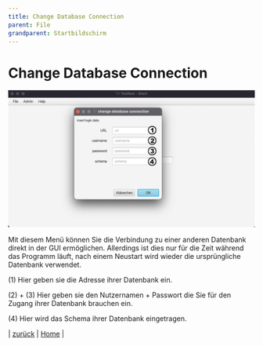 ```yaml
---
title: Change Database Connection
parent: File
grandparent: Startbildschirm
---
```

# Change Database Connection

![Home-change-database](resources/change-database.png)

Mit diesem Menü können Sie die Verbindung zu einer anderen Datenbank direkt in der GUI ermöglichen. Allerdings ist dies nur für die Zeit während das Programm läuft, nach einem Neustart wird wieder die ursprüngliche Datenbank verwendet.

(1) Hier geben sie die Adresse ihrer Datenbank ein.

(2) + (3) Hier geben sie den Nutzernamen + Passwort die Sie für den Zugang ihrer Datenbank brauchen ein.

(4) Hier wird das Schema ihrer Datenbank eingetragen.

| [zurück](index.md) | [Home](../../index.md) |

